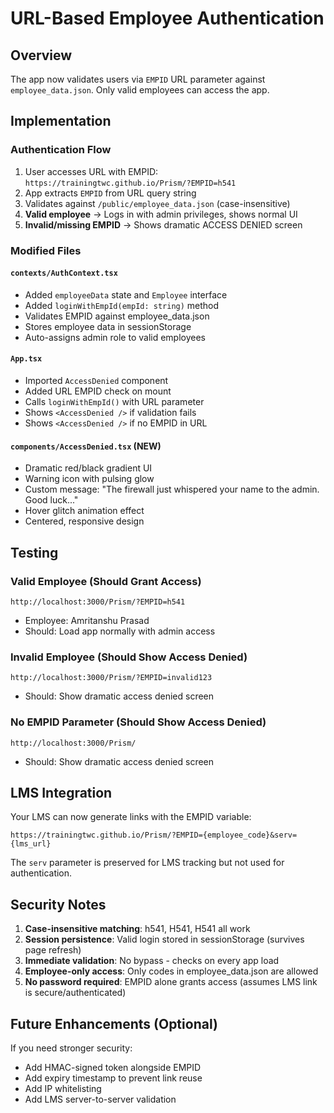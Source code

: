 # URL-Based Employee Authentication

## Overview
The app now validates users via `EMPID` URL parameter against `employee_data.json`. Only valid employees can access the app.

## Implementation

### Authentication Flow
1. User accesses URL with EMPID: `https://trainingtwc.github.io/Prism/?EMPID=h541`
2. App extracts `EMPID` from URL query string
3. Validates against `/public/employee_data.json` (case-insensitive)
4. **Valid employee** → Logs in with admin privileges, shows normal UI
5. **Invalid/missing EMPID** → Shows dramatic ACCESS DENIED screen

### Modified Files

#### `contexts/AuthContext.tsx`
- Added `employeeData` state and `Employee` interface
- Added `loginWithEmpId(empId: string)` method
- Validates EMPID against employee_data.json
- Stores employee data in sessionStorage
- Auto-assigns admin role to valid employees

#### `App.tsx`
- Imported `AccessDenied` component
- Added URL EMPID check on mount
- Calls `loginWithEmpId()` with URL parameter
- Shows `<AccessDenied />` if validation fails
- Shows `<AccessDenied />` if no EMPID in URL

#### `components/AccessDenied.tsx` (NEW)
- Dramatic red/black gradient UI
- Warning icon with pulsing glow
- Custom message: "The firewall just whispered your name to the admin. Good luck..."
- Hover glitch animation effect
- Centered, responsive design

## Testing

### Valid Employee (Should Grant Access)
```
http://localhost:3000/Prism/?EMPID=h541
```
- Employee: Amritanshu Prasad
- Should: Load app normally with admin access

### Invalid Employee (Should Show Access Denied)
```
http://localhost:3000/Prism/?EMPID=invalid123
```
- Should: Show dramatic access denied screen

### No EMPID Parameter (Should Show Access Denied)
```
http://localhost:3000/Prism/
```
- Should: Show dramatic access denied screen

## LMS Integration

Your LMS can now generate links with the EMPID variable:
```
https://trainingtwc.github.io/Prism/?EMPID={employee_code}&serv={lms_url}
```

The `serv` parameter is preserved for LMS tracking but not used for authentication.

## Security Notes

1. **Case-insensitive matching**: h541, H541, H541 all work
2. **Session persistence**: Valid login stored in sessionStorage (survives page refresh)
3. **Immediate validation**: No bypass - checks on every app load
4. **Employee-only access**: Only codes in employee_data.json are allowed
5. **No password required**: EMPID alone grants access (assumes LMS link is secure/authenticated)

## Future Enhancements (Optional)

If you need stronger security:
- Add HMAC-signed token alongside EMPID
- Add expiry timestamp to prevent link reuse
- Add IP whitelisting
- Add LMS server-to-server validation
